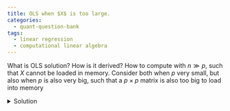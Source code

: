 ```yaml
---
title: OLS when $X$ is too large. 
categories:
  - quant-question-bank
tags:
  - linear regression
  - computational linear algebra
---
```


What is OLS solution? How is it derived? How to compute with $n \gg p$,
such that $X$ cannot be loaded in memory. Consider both when $p$ very
small, but also when $p$ is also very big, such that a $p \times p$ matrix 
is also too big to load into memory

<details>
  <summary>Solution</summary>

  The solution is
  $$\hat\beta = \left(X^\top X \right)^{-1} X^\top Y$$
  This is derived from the assumptions of OLS and maximizing the resulting 
  log-likelihood. In case you don't have the derivation down cold yet, it 
  goes as follows. The assumptions of OLS are:

  <ul>
    <li>The samples are independently distributed</li>
    <li>$Y_i \mid X_i \sim \mathcal{N}(X_i^\top \beta, \sigma^2)$</li>
    <li>The samples are homoskedastic (as indicated by the common $\sigma^2$)</li>
    <li>We are assuming the moel is well-specified (as indicated by the mean being $X_i^\top \beta$)</li>
  </ul>

  Thus we know the likelihood implied by this model and can maximize it. It is 
  equivalent to minimizing the negative log-likelihood, which is (up to constants
  and terms free of $\beta$):
  
  $$
  \min_\beta \frac{1}{2} \|Y - X\beta\|_2^2
  $$
  <p>
  A simple calculation can show that the solution to this problem is the $\hat\beta$ given above. 
  </p>
  <p>
  To compute this, the naive way is to compute $X^\top X$, invert it, then multiply it by $X^\top Y$.
  However, when $n \gg p$ such that we can no longer load $X$ into memory we need a different approach. 
  In this case we should load $X$ two columns at a time, computing $X_i^\top X_j$ and assembling the 
  full $X^\top X$ piece by piece in this way. 
  </p>
  <p>
  If we move to the case where $p$ is also very large, such that a $p \times p$ matrix cannot be 
  loaded into memory, we need to move beyond the naive computations. In this case methods such as
  Graham-Schmidt successive orthogonalization need to be implemented. The interested reader 
  should refer to Ch 3.2 in <a href="https://hastie.su.domains/ElemStatLearn/">ESL</a> for details. The 
  procedure only operates on pairs of columns at a time.
  </p>
  <p>
  As an aside, one of the most fundamental guidelines in computational linear algebra is 
  to never explicitly compute an inverse unless you have to. Often you can instead solve
  the system of equations implied by the inverse, in this case $X^\top X \beta = X^\top Y$,
  in much fewer computations.
  </p>
</details>
